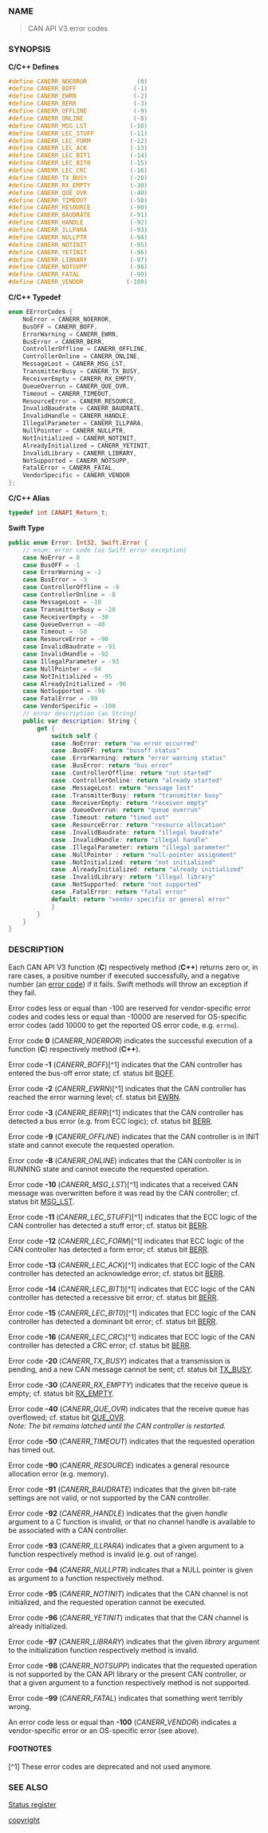 ### NAME

> CAN API V3 error codes

### SYNOPSIS

<a id="error_defines"></a>
**C/C++ Defines**
```C++
#define CANERR_NOERROR              (0)
#define CANERR_BOFF                (-1)
#define CANERR_EWRN                (-2)
#define CANERR_BERR                (-3)
#define CANERR_OFFLINE             (-9)
#define CANERR_ONLINE              (-8)
#define CANERR_MSG_LST            (-10)
#define CANERR_LEC_STUFF          (-11)
#define CANERR_LEC_FORM           (-12)
#define CANERR_LEC_ACK            (-13)
#define CANERR_LEC_BIT1           (-14)
#define CANERR_LEC_BIT0           (-15)
#define CANERR_LEC_CRC            (-16)
#define CANERR_TX_BUSY            (-20)
#define CANERR_RX_EMPTY           (-30)
#define CANERR_QUE_OVR            (-40)
#define CANERR_TIMEOUT            (-50)
#define CANERR_RESOURCE           (-90)
#define CANERR_BAUDRATE           (-91)
#define CANERR_HANDLE             (-92)
#define CANERR_ILLPARA            (-93)
#define CANERR_NULLPTR            (-94)
#define CANERR_NOTINIT            (-95)
#define CANERR_YETINIT            (-96)
#define CANERR_LIBRARY            (-97)
#define CANERR_NOTSUPP            (-98)
#define CANERR_FATAL              (-99)
#define CANERR_VENDOR            (-100)
```
**C/C++ Typedef**
```C++
enum EErrorCodes {
    NoError = CANERR_NOERROR,
    BusOFF = CANERR_BOFF,
    ErrorWarning = CANERR_EWRN,
    BusError = CANERR_BERR,
    ControllerOffline = CANERR_OFFLINE,
    ControllerOnline = CANERR_ONLINE,
    MessageLost = CANERR_MSG_LST,
    TransmitterBusy = CANERR_TX_BUSY,
    ReceiverEmpty = CANERR_RX_EMPTY,
    QueueOverrun = CANERR_QUE_OVR,
    Timeout = CANERR_TIMEOUT,
    ResourceError = CANERR_RESOURCE,
    InvalidBaudrate = CANERR_BAUDRATE,
    InvalidHandle = CANERR_HANDLE,
    IllegalParameter = CANERR_ILLPARA,
    NullPointer = CANERR_NULLPTR,
    NotInitialized = CANERR_NOTINIT,
    AlreadyInitialized = CANERR_YETINIT,
    InvalidLibrary = CANERR_LIBRARY,
    NotSupported = CANERR_NOTSUPP,
    FatalError = CANERR_FATAL,
    VendorSpecific = CANERR_VENDOR
};
```
**C/C++ Alias**
```C++
typedef int CANAPI_Return_t;
```
**Swift Type**
```Swift
public enum Error: Int32, Swift.Error {
    // enum: error code (as Swift error exception)
    case NoError = 0
    case BusOFF = -1
    case ErrorWarning = -2
    case BusError = -3
    case ControllerOffline = -9
    case ControllerOnline = -8
    case MessageLost = -10
    case TransmitterBusy = -20
    case ReceiverEmpty = -30
    case QueueOverrun = -40
    case Timeout = -50
    case ResourceError = -90
    case InvalidBaudrate = -91
    case InvalidHandle = -92
    case IllegalParameter = -93
    case NullPointer = -94
    case NotInitialized = -95
    case AlreadyInitialized = -96
    case NotSupported = -98
    case FatalError = -99
    case VendorSpecific = -100
    // error description (as String)
    public var description: String {
        get {
            switch self {
            case .NoError: return "no error occurred"
            case .BusOFF: return "busoff status"
            case .ErrorWarning: return "error warning status"
            case .BusError: return "bus error"
            case .ControllerOffline: return "not started"
            case .ControllerOnline: return "already started"
            case .MessageLost: return "message lost"
            case .TransmitterBusy: return "transmitter busy"
            case .ReceiverEmpty: return "receiver empty"
            case .QueueOverrun: return "queue overrun"
            case .Timeout: return "timed out"
            case .ResourceError: return "resource allocation"
            case .InvalidBaudrate: return "illegal baudrate"
            case .InvalidHandle: return "illegal handle"
            case .IllegalParameter: return "illegal parameter"
            case .NullPointer : return "null-pointer assignment"
            case .NotInitialized: return "not initialized"
            case .AlreadyInitialized: return "already initialized"
            case .InvalidLibrary: return "illegal library"
            case .NotSupported: return "not supported"
            case .FatalError: return "fatal error"
            default: return "vendor-specific or general error"
            }
        }
    }
}
```

### DESCRIPTION

Each CAN API V3 function (**C**) respectively method (**C++**) returns zero or, in rare cases, a positive number if executed successfully, and a negative number (an [error code](#error_defines)) if it fails.
Swift methods will throw an exception if they fail.

Error codes less or equal than -100 are reserved for vendor-specific error codes
and codes less or equal than -10000 are reserved for OS-specific error codes
(add 10000 to get the reported OS error code, e.g. `errno`).

<a id="error_noerror"></a>
Error code **0** (*CANERR_NOERROR*) indicates the successful execution of a function (**C**) respectively method (**C++**).

<a id="error_boff"></a>
Error code **-1** (*CANERR_BOFF*)[^1] indicates that the CAN controller has entered the bus-off error state; cf. status bit [BOFF](/reference/status_register#status_bit_bus_off).

<a id="error_ewrn"></a>
Error code **-2** (*CANERR_EWRN*)[^1] indicates that the CAN controller has reached the error warning level; cf. status bit [EWRN](/reference/status_register#status_bit_warning_level).

<a id="error_berr"></a>
Error code **-3** (*CANERR_BERR*)[^1] indicates that the CAN controller has detected a bus error (e.g. from ECC logic); cf. status bit [BERR](/reference/status_register#status_bit_bus_error).

<a id="error_offline"></a>
Error code **-9** (*CANERR_OFFLINE*) indicates that the CAN controller is in INIT state and cannot execute the requested operation.

<a id="error_online"></a>
Error code **-8** (*CANERR_ONLINE*) indicates that the CAN controller is in RUNNING state and cannot execute the requested operation.

<a id="error_msg_lst"></a>
Error code **-10** (*CANERR_MSG_LST*)[^1] indicates that a received CAN message was overwritten before it was read by the CAN controller; cf. status bit [MSG_LST](/reference/status_register#status_bit_message_lost).

<a id="error_lec_stuff"></a>
Error code **-11** (*CANERR_LEC_STUFF*)[^1] indicates that the ECC logic of the CAN controller has detected a stuff error; cf. status bit [BERR](/reference/status_register#status_bit_bus_error).

<a id="error_lec_form"></a>
Error code **-12** (*CANERR_LEC_FORM*)[^1] indicates that ECC logic of the CAN controller has detected a form error; cf. status bit [BERR](/reference/status_register#status_bit_bus_error).

<a id="error_lec_ack"></a>
Error code **-13** (*CANERR_LEC_ACK*)[^1] indicates that ECC logic of the CAN controller has detected an acknowledge error; cf. status bit [BERR](/reference/status_register#status_bit_bus_error).

<a id="error_lec_bit1"></a>
Error code **-14** (*CANERR_LEC_BIT1*)[^1] indicates that ECC logic of the CAN controller has detected a recessive bit error; cf. status bit [BERR](/reference/status_register#status_bit_bus_error).

<a id="error_lec_bit0"></a>
Error code **-15** (*CANERR_LEC_BIT0*)[^1] indicates that ECC logic of the CAN controller has detected a dominant bit error; cf. status bit [BERR](/reference/status_register#status_bit_bus_error).

<a id="error_lec_crc"></a>
Error code **-16** (*CANERR_LEC_CRC*)[^1] indicates that ECC logic of the CAN controller has detected a CRC error; cf. status bit [BERR](/reference/status_register#status_bit_bus_error).

<a id="error_tx_busy"></a>
Error code **-20** (*CANERR_TX_BUSY*) indicates that a transmission is pending, and a new CAN message cannot be sent; cf. status bit [TX_BUSY](/reference/status_register#status_bit_transmitter_busy).

<a id="error_rx_empty"></a>
Error code **-30** (*CANERR_RX_EMPTY*) indicates that the receive queue is empty; cf. status bit [RX_EMPTY](/reference/status_register#status_bit_receiver_empty).

<a id="error_que_ovr"></a>
Error code **-40** (*CANERR_QUE_OVR*) indicates that the receive queue has overflowed; cf. status bit [QUE_OVR](/reference/status_register#status_bit_queue_overrun). \
*Note: The bit remains latched until the CAN controller is restarted.*

<a id="error_timeout"></a>
Error code **-50** (*CANERR_TIMEOUT*) indicates that the requested operation has timed out.

<a id="error_resource"></a>
Error code **-90** (*CANERR_RESOURCE*) indicates a general resource allocation error (e.g. memory).

<a id="error_baudrate"></a>
Error code **-91** (*CANERR_BAUDRATE*) indicates that the given bit-rate settings are not valid, or not supported by the CAN controller.

<a id="error_handle"></a>
Error code **-92** (*CANERR_HANDLE*) indicates that the given *handle* argument to a C function is invalid, or that no channel handle is available to be associated with a CAN controller.

<a id="error_illpara"></a>
Error code **-93** (*CANERR_ILLPARA*) indicates that a given argument to a function respectively method is invalid (e.g. out of range).

<a id="error_nullptr"></a>
Error code **-94** (*CANERR_NULLPTR*) indicates that a NULL pointer is given as argument to a function respectively method.

<a id="error_notinit"></a>
Error code **-95** (*CANERR_NOTINIT*) indicates that the CAN channel is not initialized, and the requested operation cannot be executed.

<a id="error_yetinit"></a>
Error code **-96** (*CANERR_YETINIT*) indicates that that the CAN channel is already initialized.

<a id="error_library"></a>
Error code **-97** (*CANERR_LIBRARY*) indicates that the given *library* argument to the initialization function respectively method is invalid.

<a id="error_notsupp"></a>
Error code **-98** (*CANERR_NOTSUPP*) indicates that the requested operation is not supported by the CAN API library or the present CAN controller, or that a given argument to a function respectively method is not supported.

<a id="error_fatal"></a>
Error code **-99** (*CANERR_FATAL*) indicates that something went terribly wrong.

<a id="error_vendor"></a>
An error code less or equal than **-100** (*CANERR_VENDOR*) indicates a vendor-specific error or an OS-specific error (see above).

#### FOOTNOTES

[^1] These error codes are deprecated and not used anymore.

### SEE ALSO

[Status register](/reference/status_register#name)


[copyright](../copyright.md ':include')